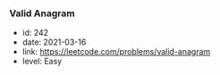 ### Valid Anagram

* id: 242
* date: 2021-03-16
* link: https://leetcode.com/problems/valid-anagram
* level: Easy
